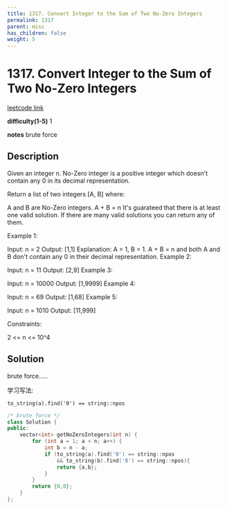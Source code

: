```yaml
---
title: 1317. Convert Integer to the Sum of Two No-Zero Integers
permalink: 1317
parent: misc
has_children: false
weight: 5
---
```

# 1317. Convert Integer to the Sum of Two No-Zero Integers
[leetcode link](https://leetcode.com/problems/convert-integer-to-the-sum-of-two-no-zero-integers/)

**difficulty(1-5)** 
1

**notes** 
brute force

## Description
Given an integer n. No-Zero integer is a positive integer which doesn't contain any 0 in its decimal representation.

Return a list of two integers [A, B] where:

A and B are No-Zero integers.
A + B = n
It's guarateed that there is at least one valid solution. If there are many valid solutions you can return any of them.

 

Example 1:

Input: n = 2
Output: [1,1]
Explanation: A = 1, B = 1. A + B = n and both A and B don't contain any 0 in their decimal representation.
Example 2:

Input: n = 11
Output: [2,9]
Example 3:

Input: n = 10000
Output: [1,9999]
Example 4:

Input: n = 69
Output: [1,68]
Example 5:

Input: n = 1010
Output: [11,999]
 

Constraints:

2 <= n <= 10^4
## Solution

brute force.....

学习写法:

`to_string(a).find('0') == string::npos`

```c++
/* brute force */
class Solution {
public:
    vector<int> getNoZeroIntegers(int n) {
        for (int a = 1; a < n; a++) {
            int b = n - a;
            if (to_string(a).find('0') == string::npos
                && to_string(b).find('0') == string::npos){
                return {a,b};
            }
        }
        return {0,0};
    }
};
``` 

<!-- 
Default label
{: .label }

Blue label
{: .label .label-blue }

Stable
{: .label .label-green }

New release
{: .label .label-purple }

Coming soon
{: .label .label-yellow }

Deprecated
{: .label .label-red } -->

